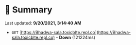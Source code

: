 # 📖 Summary
Last updated: **9/20/2021, 3:14:40 AM**

- `GET` [https://Bhadwa-sala.toxicblte.repl.co](https://Bhadwa-sala.toxicblte.repl.co) - **Down** (121224ms)
